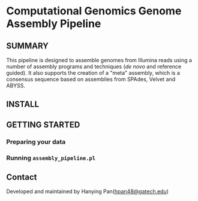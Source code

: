 # Computational Genomics Genome Assembly Pipeline

## SUMMARY

This pipeline is designed to assemble genomes from Illumina reads using a number of assembly programs and techniques (*de novo* and reference guided).  It also supports the creation of a "meta" assembly, which is a consensus sequence based on assemblies from SPAdes, Velvet and ABYSS.

## INSTALL

## GETTING STARTED

### Preparing your data

### Running `assembly_pipeline.pl`

## Contact

Developed and maintained by Hanying Pan(hpan48@gatech.edu)
